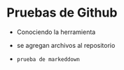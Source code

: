 <h1> Pruebas de Github </h1>

- Conociendo la herramienta
- se agregan archivos al repositorio

- ``` prueba de markeddown ```
  
